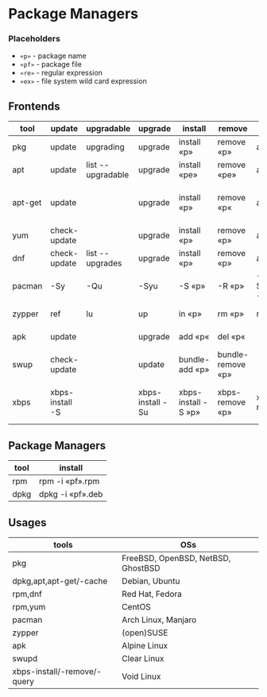 # Package Managers

### Placeholders
- `«p»` - package name
- `«pf»` - package file
- `«re»` - regular expression
- `«ex»` - file system wild card expression

## Frontends
|tool|update|upgradable|upgrade|install|remove|prune|search|info|installed|
|---|---|---|---|---|---|---|---|---|---|
|pkg|update|upgrading|upgrade|install «p»|remove «p»|autoremove|search «re»|info «p»|info|
|apt|update|list --upgradable|upgrade|install «pe»|remove «pe»|autoremove|search «re»|show «p»|list --installed|
|apt-get|update||upgrade|install «p»|remove «p«|autoremove|apt-cache search «re»|apt-cache show «p»||
|yum|check-update||upgrade|install «p»|remove «p»|autoremove|search «re»|info «p»||
|dnf|check-update|list --upgrades|upgrade|install «p»|remove «p»|autoremove|search «ex»|info «p»|list --installed|
|pacman|-Sy|-Qu|-Syu|-S «p»|-R «p»|-Rsn $(pacman -Qdtq)|-Ss «re»|-Qi «p»|-Qe|
|zypper|ref|lu|up|in «p»|rm «p»|rm -u|se «ex»|if «p»|se -i|
|apk|update||upgrade|add «p«|del «p«||search »re»|info »p»|info|
|swup|check-update||update|bundle-add «p»|bundle-remove «p»||search »re»|bundle-info «p»|bundle-list|
|xbps|xbps-install -S||xbps-install -Su|xbps-install -S »p»|xbps-remove «p»|xbps-remove -o|xbps-query -Rs «ex»|xbps-query -R «p»|xbps-query -l|
## Package Managers
|tool|install|
|---|---|
|rpm|rpm -i «pf».rpm|
|dpkg|dpkg -i «pf».deb|

## Usages
|tools|OSs|
|---|---|
|pkg|FreeBSD, OpenBSD, NetBSD, GhostBSD|
|dpkg,apt,apt-get/-cache|Debian, Ubuntu|
|rpm,dnf|Red Hat, Fedora|
|rpm,yum|CentOS|
|pacman|Arch Linux, Manjaro|
|zypper|(open)SUSE|
|apk|Alpine Linux|
|swupd|Clear Linux|
|xbps-install/-remove/-query|Void Linux|
